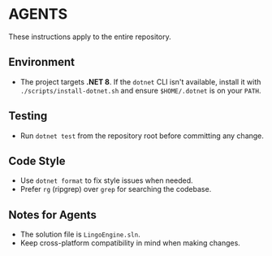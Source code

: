 # AGENTS

These instructions apply to the entire repository.

## Environment
- The project targets **.NET 8**. If the `dotnet` CLI isn't available, install it with `./scripts/install-dotnet.sh` and ensure `$HOME/.dotnet` is on your `PATH`.

## Testing
- Run `dotnet test` from the repository root before committing any change.

## Code Style
- Use `dotnet format` to fix style issues when needed.
- Prefer `rg` (ripgrep) over `grep` for searching the codebase.

## Notes for Agents
- The solution file is `LingoEngine.sln`.
- Keep cross-platform compatibility in mind when making changes.
